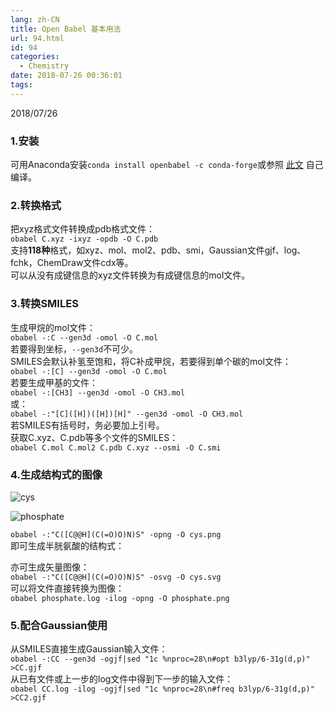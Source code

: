 ```yaml
---
lang: zh-CN
title: Open Babel 基本用法
url: 94.html
id: 94
categories:
  - Chemistry
date: 2018-07-26 00:36:01
tags:
---
```


2018/07/26

### 1.安装

可用Anaconda安装`conda install openbabel -c conda-forge`或参照 [此文](https://njzjz.win/2018/05/28/installopenbabel/) 自己编译。

### 2.转换格式

把xyz格式文件转换成pdb格式文件：  
`obabel C.xyz -ixyz -opdb -O C.pdb`  
支持**118种**格式，如xyz、mol、mol2、pdb、smi，Gaussian文件gjf、log、fchk，ChemDraw文件cdx等。  
可以从没有成键信息的xyz文件转换为有成键信息的mol文件。

### 3.转换SMILES

生成甲烷的mol文件：  
`obabel -:C --gen3d -omol -O C.mol`  
若要得到坐标，`--gen3d`不可少。  
SMILES会默认补氢至饱和，将C补成甲烷，若要得到单个碳的mol文件：  
`obabel -:[C] --gen3d -omol -O C.mol`  
若要生成甲基的文件：  
`obabel -:[CH3] --gen3d -omol -O CH3.mol`  
或：  
`obabel -:"[C]([H])([H])[H]" --gen3d -omol -O CH3.mol`  
若SMILES有括号时，务必要加上引号。  
获取C.xyz、C.pdb等多个文件的SMILES：  
`obabel C.mol C.mol2 C.pdb C.xyz --osmi -O C.smi`

### 4.生成结构式的图像

![cys](https://drive.google.com/uc?id=1ToLMDA18j4wk7OPkefkKmqaRQFv8K9jb)

![phosphate](https://drive.google.com/uc?id=10ReRtWZiPoXWskGDSFnhwaxAnLzDUl-D)

`obabel -:"C([C@@H](C(=O)O)N)S" -opng -O cys.png`  
即可生成半胱氨酸的结构式：  
  
亦可生成矢量图像：  
`obabel -:"C([C@@H](C(=O)O)N)S" -osvg -O cys.svg`  
可以将文件直接转换为图像：  
`obabel phosphate.log -ilog -opng -O phosphate.png`  

### 5.配合Gaussian使用

从SMILES直接生成Gaussian输入文件：  
`obabel -:CC --gen3d -ogjf|sed "1c %nproc=28\n#opt b3lyp/6-31g(d,p)" >CC.gjf`  
从已有文件或上一步的log文件中得到下一步的输入文件：  
`obabel CC.log -ilog -ogjf|sed "1c %nproc=28\n#freq b3lyp/6-31g(d,p)" >CC2.gjf`
